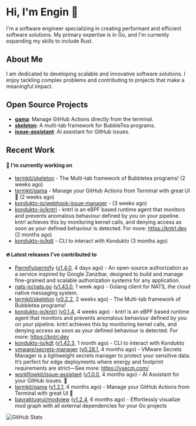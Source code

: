 # Hi, I'm Engin 👋

I'm a software engineer specializing in creating performant and efficient software solutions. My primary expertise is in Go, and I'm currently expanding my skills to include Rust.

## About Me

I am dedicated to developing scalable and innovative software solutions. I enjoy tackling complex problems and contributing to projects that make a meaningful impact.

## Open Source Projects

- [**gama**](https://github.com/termkit/gama): Manage GitHub Actions directly from the terminal.
- [**skeleton**](https://github.com/termkit/skeleton): A multi-tab framework for BubbleTea programs.
- [**issue-assistant**](https://github.com/workflowkit/issue-assistant): AI assistant for GitHub issues.

## Recent Work

#### 🚧 I'm currently working on

- [termkit/skeleton](https://github.com/termkit/skeleton) - The Multi-tab framework of Bubbletea programs! (2 weeks ago)
- [termkit/gama](https://github.com/termkit/gama) - Manage your GitHub Actions from Terminal with great UI 🧪 (2 weeks ago)
- [kondukto-io/webhook-issue-manager](https://github.com/kondukto-io/webhook-issue-manager) -  (3 weeks ago)
- [kondukto-io/kntrl](https://github.com/kondukto-io/kntrl) - kntrl is an eBPF based runtime agent that monitors and prevents anomalous behaviour defined by you on your pipeline. kntrl achieves this by monitoring kernel calls, and denying access as soon as your defined behaviour is detected. For more: https://kntrl.dev (2 months ago)
- [kondukto-io/kdt](https://github.com/kondukto-io/kdt) - CLI to interact with Kondukto (3 months ago)

#### 🔥 Latest releases I've contributed to

- [Permify/permify](https://github.com/Permify/permify) ([v1.4.0](https://github.com/Permify/permify/releases/tag/v1.4.0), 4 days ago) - An open-source authorization as a service inspired by Google Zanzibar, designed to build and manage fine-grained and scalable authorization systems for any application.
- [nats-io/nats.go](https://github.com/nats-io/nats.go) ([v1.43.0](https://github.com/nats-io/nats.go/releases/tag/v1.43.0), 1 week ago) - Golang client for NATS, the cloud native messaging system.
- [termkit/skeleton](https://github.com/termkit/skeleton) ([v0.2.2](https://github.com/termkit/skeleton/releases/tag/v0.2.2), 2 weeks ago) - The Multi-tab framework of Bubbletea programs!
- [kondukto-io/kntrl](https://github.com/kondukto-io/kntrl) ([v0.1.4](https://github.com/kondukto-io/kntrl/releases/tag/v0.1.4), 4 weeks ago) - kntrl is an eBPF based runtime agent that monitors and prevents anomalous behaviour defined by you on your pipeline. kntrl achieves this by monitoring kernel calls, and denying access as soon as your defined behaviour is detected. For more: https://kntrl.dev
- [kondukto-io/kdt](https://github.com/kondukto-io/kdt) ([v1.42.3](https://github.com/kondukto-io/kdt/releases/tag/v1.42.3), 1 month ago) - CLI to interact with Kondukto
- [vmware/secrets-manager](https://github.com/vmware/secrets-manager) ([v0.28.1](https://github.com/vmware/secrets-manager/releases/tag/v0.28.1), 4 months ago) - VMware Secrets Manager is a lightweight secrets manager to protect your sensitive data. It’s perfect for edge deployments where energy and footprint requirements are strict—See more: https://vsecm.com/
- [workflowkit/issue-assistant](https://github.com/workflowkit/issue-assistant) ([v1.0.0](https://github.com/workflowkit/issue-assistant/releases/tag/v1.0.0), 4 months ago) - AI Assistant for your GitHub issues. 🤖
- [termkit/gama](https://github.com/termkit/gama) ([v1.2.1](https://github.com/termkit/gama/releases/tag/v1.2.1), 4 months ago) - Manage your GitHub Actions from Terminal with great UI 🧪
- [bayraktugrul/modview](https://github.com/bayraktugrul/modview) ([v1.2.4](https://github.com/bayraktugrul/modview/releases/tag/v1.2.4), 6 months ago) - Effortlessly visualize mod graph with all external dependencies for your Go projects

![GitHub Stats](http://github-profile-summary-cards.vercel.app/api/cards/profile-details?username=canack&theme=gotham)